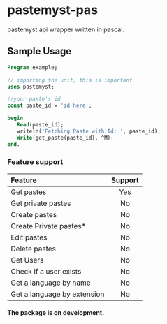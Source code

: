# pastemyst-pas
pastemyst api wrapper written in pascal.

## Sample Usage
```pas
Program example;

// importing the unit, this is important
uses pastemyst;

//your paste's id
const paste_id = 'id here';

begin
   Read(paste_id);
   writeln('Fetching Paste with Id: ', paste_id);
   Write(get_paste(paste_id), ^M);
end.
```

### Feature support
| Feature | Support |
| :----------- | :-----------: |
| Get pastes | Yes |
| Get private pastes | No | 
| Create pastes | No |
| Create Private pastes* | No | 
| Edit pastes | No | 
| Delete pastes | No | 
| Get Users | No |
| Check if a user exists | No | 
| Get a language by name | No | 
| Get a language by extension | No |

#### The package is on development.
